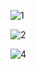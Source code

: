![1](https://github.com/user-attachments/assets/80a9fac8-732a-4cc0-b149-f59c80b2c840)


![2](https://github.com/user-attachments/assets/5fae17fb-10eb-471c-9af7-b4fbe6ac2ba4)


![4](https://github.com/user-attachments/assets/5e744a81-7dfd-4ba3-af93-896d48e31f06)
